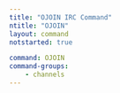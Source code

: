 ```yaml
---
title: "OJOIN IRC Command"
ntitle: "OJOIN"
layout: command
notstarted: true

command: OJOIN
command-groups:
    - channels
---
```

